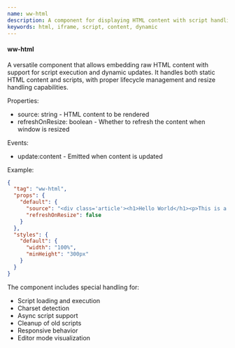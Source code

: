 ```yaml
---
name: ww-html
description: A component for displaying HTML content with script handling capabilities
keywords: html, iframe, script, content, dynamic
---
```


#### ww-html

A versatile component that allows embedding raw HTML content with support for script execution and dynamic updates. It handles both static HTML content and scripts, with proper lifecycle management and resize handling capabilities.

Properties:
- source: string - HTML content to be rendered
- refreshOnResize: boolean - Whether to refresh the content when window is resized

Events:
- update:content - Emitted when content is updated

Example:
```json
{
  "tag": "ww-html",
  "props": {
    "default": {
      "source": "<div class='article'><h1>Hello World</h1><p>This is a paragraph.</p></div>",
      "refreshOnResize": false
    }
  },
  "styles": {
    "default": {
      "width": "100%",
      "minHeight": "300px"
    }
  }
}
```

The component includes special handling for:
- Script loading and execution
- Charset detection
- Async script support
- Cleanup of old scripts
- Responsive behavior
- Editor mode visualization

